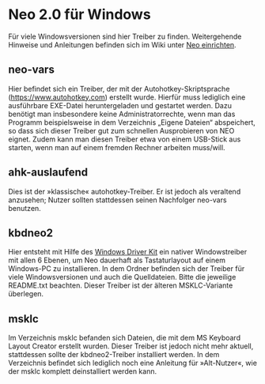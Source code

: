 # Neo 2.0 für Windows
Für viele Windowsversionen sind hier Treiber zu finden. Weitergehende Hinweise und Anleitungen befinden sich im Wiki unter [Neo einrichten](https://neo-layout.org/Benutzerhandbuch/Installation/#windows).

## neo-vars
Hier befindet sich ein Treiber, der mit der Autohotkey-Skriptsprache (https://www.autohotkey.com) erstellt wurde. Hierfür muss lediglich eine ausführbare EXE-Datei heruntergeladen und gestartet werden.
Dazu benötigt man insbesondere keine Administratorrechte, wenn man das Programm beispielsweise in dem Verzeichnis „Eigene Dateien“ abspeichert, so dass sich dieser Treiber gut zum schnellen Ausprobieren von NEO eignet. Zudem kann man diesen Treiber etwa von einem USB-Stick aus starten, wenn man auf einem fremden Rechner arbeiten muss/will.

## ahk-auslaufend
Dies ist der »klassische« autohotkey-Treiber. Er ist jedoch als veraltend anzusehen; Nutzer sollten stattdessen seinen Nachfolger neo-vars benutzen.

## kbdneo2
Hier entsteht mit Hilfe des [Windows Driver Kit](https://docs.microsoft.com/en-us/windows-hardware/drivers/download-the-wdk) ein nativer Windowstreiber mit allen 6 Ebenen, um Neo dauerhaft als Tastaturlayout auf einem Windows-PC zu installieren.
In dem Ordner befinden sich der Treiber für viele Windowsversionen und auch die Quelldateien. Bitte die jeweilige README.txt beachten. Dieser Treiber ist der älteren MSKLC-Variante überlegen.

## msklc
Im Verzeichnis msklc befanden sich Dateien, die mit dem MS Keyboard Layout Creator erstellt wurden. Dieser Treiber ist jedoch nicht mehr aktuell, stattdessen sollte der kbdneo2-Treiber installiert werden. In dem Verzeichnis befindet sich lediglich noch eine Anleitung für »Alt-Nutzer«, wie der msklc komplett deinstalliert werden kann.
